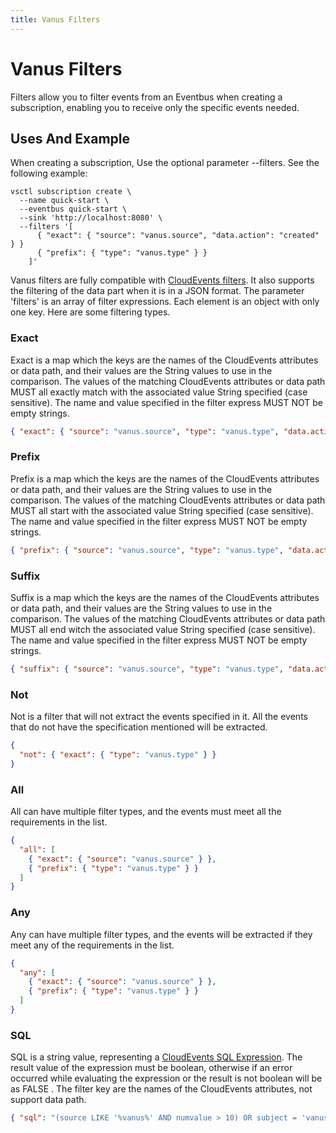 ```yaml
---
title: Vanus Filters
---
```


# Vanus Filters

Filters allow you to filter events from an Eventbus when creating a subscription, enabling you to receive only the specific events needed.

## Uses And Example

When creating a subscription, Use the optional parameter --filters.
See the following example:

```shell
vsctl subscription create \
  --name quick-start \
  --eventbus quick-start \
  --sink 'http://localhost:8080' \
  --filters '[
      { "exact": { "source": "vanus.source", "data.action": "created" } }
      { "prefix": { "type": "vanus.type" } }
    ]'
```

Vanus filters are fully compatible with [CloudEvents filters][ce-filters]. It also supports the filtering of the data part when it is in a JSON format. The parameter 'filters' is an array of filter expressions. Each element is an object with only one key. Here are some filtering types.

### Exact

Exact is a map which the keys are the names of the CloudEvents attributes or data path, and their values are the String values to use in the comparison.
The values of the matching CloudEvents attributes or data path MUST all exactly match with the associated value String specified (case sensitive).
The name and value specified in the filter express MUST NOT be empty strings.

```json
{ "exact": { "source": "vanus.source", "type": "vanus.type", "data.action": "created" } }
```

### Prefix

Prefix is a map which the keys are the names of the CloudEvents attributes or data path, and their values are the String values to use in the comparison.
The values of the matching CloudEvents attributes or data path MUST all start with the associated value String specified (case sensitive).
The name and value specified in the filter express MUST NOT be empty strings.

```json
{ "prefix": { "source": "vanus.source", "type": "vanus.type", "data.action": "created" } }
```

### Suffix

Suffix is a map which the keys are the names of the CloudEvents attributes or data path, and their values are the String values to use in the comparison.
The values of the matching CloudEvents attributes or data path MUST all end witch the associated value String specified (case sensitive).
The name and value specified in the filter express MUST NOT be empty strings.

```json
{ "suffix": { "source": "vanus.source", "type": "vanus.type", "data.action": "created" } }
```

### Not

Not is a filter that will not extract the events specified in it. All the events that do not have the specification mentioned will be extracted.

```json
{
  "not": { "exact": { "type": "vanus.type" } }
}
```

### All

All can have multiple filter types, and the events must meet all the requirements in the list.

```json
{
  "all": [
    { "exact": { "source": "vanus.source" } },
    { "prefix": { "type": "vanus.type" } }
  ]
}
```

### Any

Any can have multiple filter types, and the events will be extracted if they meet any of the requirements in the list.

```json
{
  "any": [
    { "exact": { "source": "vanus.source" } },
    { "prefix": { "type": "vanus.type" } }
  ]
}
```

### SQL

SQL is a string value, representing a [CloudEvents SQL Expression][ce-sql]. The result value of the expression must be boolean, otherwise if an error occurred while evaluating the expression or the result is not boolean will be as FALSE . The filter key are the names of the CloudEvents attributes, not support data path.

```json
{ "sql": "(source LIKE '%vanus%' AND numvalue > 10) OR subject = 'vanus.subject'" }
```

[ce-filters]: https://github.com/cloudevents/spec/blob/main/subscriptions/spec.md#324-filters
[ce-sql]: https://github.com/cloudevents/spec/blob/main/cesql/spec.md
